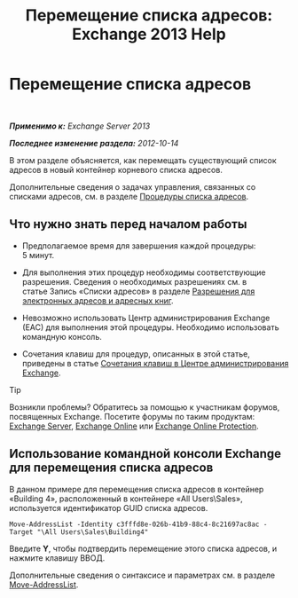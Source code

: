 ﻿---
title: 'Перемещение списка адресов: Exchange 2013 Help'
TOCTitle: Перемещение списка адресов
ms:assetid: c843bbd5-6c0e-41e1-b749-7ae87c1beb25
ms:mtpsurl: https://technet.microsoft.com/ru-ru/library/Bb124534(v=EXCHG.150)
ms:contentKeyID: 50489178
ms.date: 05/22/2018
mtps_version: v=EXCHG.150
ms.translationtype: MT
---

# Перемещение списка адресов

 

_**Применимо к:** Exchange Server 2013_

_**Последнее изменение раздела:** 2012-10-14_

В этом разделе объясняется, как перемещать существующий список адресов в новый контейнер корневого списка адресов.

Дополнительные сведения о задачах управления, связанных со списками адресов, см. в разделе [Процедуры списка адресов](address-list-procedures-exchange-2013-help.md).

## Что нужно знать перед началом работы

  - Предполагаемое время для завершения каждой процедуры: 5 минут.

  - Для выполнения этих процедур необходимы соответствующие разрешения. Сведения о необходимых разрешениях см. в статье Запись «Списки адресов» в разделе [Разрешения для электронных адресов и адресных книг](email-address-and-address-book-permissions-exchange-2013-help.md).

  - Невозможно использовать Центр администрирования Exchange (EAC) для выполнения этой процедуры. Необходимо использовать командную консоль.

  - Сочетания клавиш для процедур, описанных в этой статье, приведены в статье [Сочетания клавиш в Центре администрирования Exchange](keyboard-shortcuts-in-the-exchange-admin-center-exchange-online-protection-help.md).

> [!TIP]  
> Возникли проблемы? Обратитесь за помощью к участникам форумов, посвященных Exchange. Посетите форумы по таким продуктам: <a href="https://go.microsoft.com/fwlink/p/?linkid=60612">Exchange Server</a>, <a href="https://go.microsoft.com/fwlink/p/?linkid=267542">Exchange Online</a> или <a href="https://go.microsoft.com/fwlink/p/?linkid=285351">Exchange Online Protection</a>.


## Использование командной консоли Exchange для перемещения списка адресов

В данном примере для перемещения списка адресов в контейнер «Building 4», расположенный в контейнере «All Users\\Sales», используется идентификатор GUID списка адресов.

    Move-AddressList -Identity c3fffd8e-026b-41b9-88c4-8c21697ac8ac -Target "\All Users\Sales\Building4"

Введите **Y**, чтобы подтвердить перемещение этого списка адресов, и нажмите клавишу ВВОД.

Дополнительные сведения о синтаксисе и параметрах см. в разделе [Move-AddressList](https://technet.microsoft.com/ru-ru/library/bb124520\(v=exchg.150\)).

